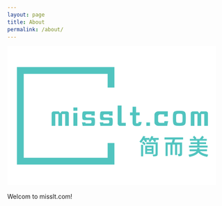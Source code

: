 ```yaml
---
layout: page
title: About
permalink: /about/
---
```


![Logo](/assets/images/logo_large.png#pic_center "misslt.com logo")

Welcom to misslt.com!
